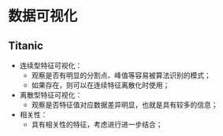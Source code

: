 # 数据可视化

## Titanic
- 连续型特征可视化：
  - 观察是否有明显的分割点、峰值等容易被算法识别的模式；
  - 如果存在，则可以在连续特征离散化时使用；
- 离散型特征可视化：
  - 观察是否特征值对应数据差异明显，也就是具有较多的信息；
- 相关性：
  - 具有相关性的特征，考虑进行进一步结合；
